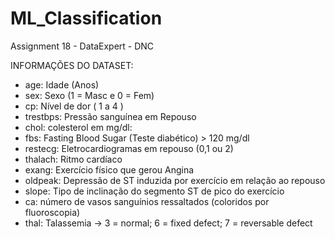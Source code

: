 # ML_Classification
Assignment 18 - DataExpert - DNC 

INFORMAÇÕES DO DATASET:
- age: Idade (Anos)
- sex: Sexo (1 = Masc e 0 = Fem)
- cp: Nível de dor ( 1 a 4 )
- trestbps: Pressão sanguínea em Repouso
- chol: colesterol em mg/dl:
- fbs: Fasting Blood Sugar (Teste diabético) > 120 mg/dl
- restecg: Eletrocardiogramas em repouso (0,1 ou 2)
- thalach: Ritmo cardíaco
- exang: Exercício físico que gerou Angina
- oldpeak: Depressão de ST induzida por exercício em relação ao
repouso
- slope: Tipo de inclinação do segmento ST de pico do exercício
- ca: número de vasos sanguínios ressaltados (coloridos por
fluoroscopia)
- thal: Talassemia -> 3 = normal; 6 = fixed defect; 7 = reversable
defect
